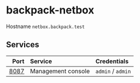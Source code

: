 # backpack-netbox

Hostname `netbox.backpack.test`

## Services

| Port | Service | Credentials
| ---: | :------ | :----------
| [8087](http://netbox.backpack.test:8087) | Management console | `admin` / `admin`
